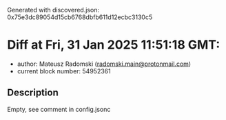 Generated with discovered.json: 0x75e3dc89054d15cb6768dbfb611d12ecbc3130c5

# Diff at Fri, 31 Jan 2025 11:51:18 GMT:

- author: Mateusz Radomski (<radomski.main@protonmail.com>)
- current block number: 54952361

## Description

Empty, see comment in config.jsonc
